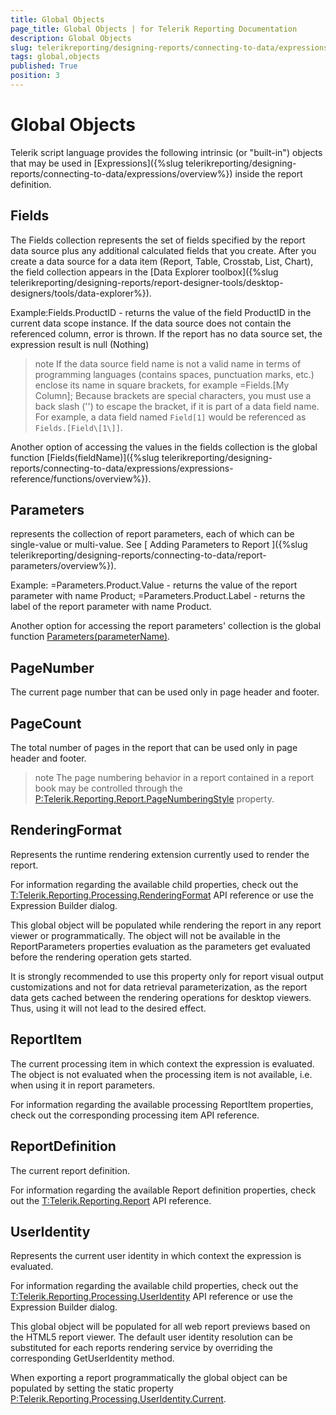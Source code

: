 ```yaml
---
title: Global Objects
page_title: Global Objects | for Telerik Reporting Documentation
description: Global Objects
slug: telerikreporting/designing-reports/connecting-to-data/expressions/expressions-reference/global-objects
tags: global,objects
published: True
position: 3
---
```


# Global Objects



Telerik script language provides the following intrinsic (or "built-in")
        objects that may be used in  [Expressions]({%slug telerikreporting/designing-reports/connecting-to-data/expressions/overview%}) inside the report definition.
      

## Fields

The Fields collection represents the set of fields specified
          by the report data source plus any additional calculated fields
          that you create. After you create a data source for a data item
          (Report, Table, Crosstab, List, Chart), the field collection
          appears in the [Data Explorer toolbox]({%slug telerikreporting/designing-reports/report-designer-tools/desktop-designers/tools/data-explorer%}).
        

Example:Fields.ProductID
          - returns the value of the field ProductID in the current data
          scope instance. If the data source does not contain the
          referenced column, error is thrown. If the report has no data
          source set, the expression result is null (Nothing)
        

>note If the data source field name is not a valid name in terms            of programming languages (contains spaces, punctuation marks, etc.)            enclose its name in square brackets, for example =Fields.[My Column];            Because brackets are special characters, you must use a back slash            ('\') to escape the bracket, if it is part of a data field name.            For example, a data field named `Field[1]` would be referenced as            `Fields.[Field\[1\]]`.          


Another option of accessing the values in the fields
          collection is the global function
          [Fields(fieldName)]({%slug telerikreporting/designing-reports/connecting-to-data/expressions/expressions-reference/functions/overview%}).
        

## Parameters

represents the collection of report parameters, each of
          which can be single-value or multi-value. See
          [
            Adding
            Parameters to Report
          ]({%slug telerikreporting/designing-reports/connecting-to-data/report-parameters/overview%}).
        

Example: =Parameters.Product.Value
          - returns the value of the report parameter with name Product;
          =Parameters.Product.Label  - returns
          the label of the report parameter with name Product.
        

Another option for accessing the report parameters' collection
          is the global function
          [Parameters(parameterName)](442667db-07b5-4039-83bf-b0eb46c96204#BuiltinCollectionFunctions).
        

## PageNumber

The current page number that can be used only in page header and footer. 

## PageCount

The total number of pages in the report that can be used
          only in page header and footer.
        

>note The page numbering behavior in a report contained in a            report book may be controlled through the [P:Telerik.Reporting.Report.PageNumberingStyle]()            property.          


## RenderingFormat

Represents the runtime rendering extension currently used to render the report.

For information regarding the available child properties, check out the
          [T:Telerik.Reporting.Processing.RenderingFormat]() API reference
          or use the Expression Builder dialog.
        

This global object will be populated while rendering the report in any report viewer or programmatically. 
          The object will not be available in the ReportParameters properties evaluation as the parameters get evaluated
          before the rendering operation gets started.
        

It is strongly recommended to use this property only for report visual output customizations
          and not for data retrieval parameterization, as the report data gets cached between the rendering operations for desktop viewers.
          Thus, using it will not lead to the desired effect.
        

## ReportItem

The current processing item in which context the expression is evaluated. The object is not evaluated when the processing item is not available, i.e. when using it in report parameters.

For information regarding the available processing ReportItem properties, check out the corresponding processing item API reference.

## ReportDefinition

The current report definition.

For information regarding the available Report definition properties, check out the [T:Telerik.Reporting.Report]() API reference.
        

## UserIdentity

Represents the current user identity in which context the expression is evaluated.

For information regarding the available child properties, check out the
          [T:Telerik.Reporting.Processing.UserIdentity]() API reference
          or use the Expression Builder dialog.
        

This global object will be populated for all web report previews based on the HTML5 report viewer.
          The default user identity resolution can be substituted for each reports rendering service by overriding
          the corresponding GetUserIdentity method.
        

When exporting a report programmatically the global object can be populated by setting the static property
          [P:Telerik.Reporting.Processing.UserIdentity.Current]().
        
